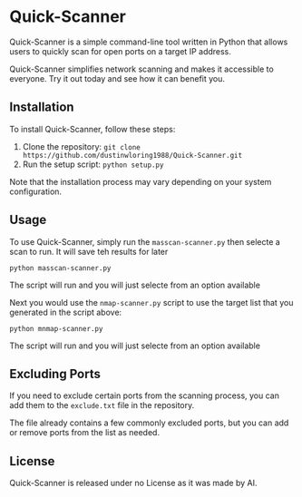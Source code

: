 <!DOCTYPE html>
<html>
  <body>
    <h1>Quick-Scanner</h1>
    <p>Quick-Scanner is a simple command-line tool written in Python that allows users to quickly scan for open ports on a target IP address.</p>
    <p>Quick-Scanner simplifies network scanning and makes it accessible to everyone. Try it out today and see how it can benefit you. </p>
    <h2>Installation</h2>
    <p>To install Quick-Scanner, follow these steps:</p>
    <ol>
      <li>Clone the repository: <code>git clone https://github.com/dustinwloring1988/Quick-Scanner.git</code></li>
      <li>Run the setup script: <code>python setup.py</code></li>
    </ol>
    <p>Note that the installation process may vary depending on your system configuration.</p>
    <h2>Usage</h2>
    <p>To use Quick-Scanner, simply run the <code>masscan-scanner.py</code> then selecte a scan to run. It will save teh results for later</p>
    <pre><code>python masscan-scanner.py</code></pre>
    <p>The script will run and you will just selecte from an option available</p>
    <p>Next you would use the <code>nmap-scanner.py</code> script to use the target list that you generated in the script above:</p>
    <pre><code>python mnmap-scanner.py</code></pre>
    <p>The script will run and you will just selecte from an option available</p>
    <h2>Excluding Ports</h2>
    <p>If you need to exclude certain ports from the scanning process, you can add them to the <code>exclude.txt</code> file in the repository.</p>
    <p>The file already contains a few commonly excluded ports, but you can add or remove ports from the list as needed.</p>
    <h2>License</h2>
    <p>Quick-Scanner is released under no License as it was made by AI.</p>
  </body>
</html>
